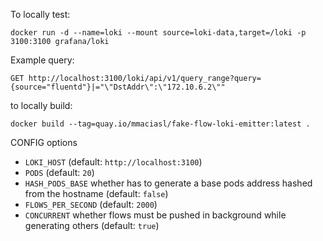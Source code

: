 


To locally test:

```
docker run -d --name=loki --mount source=loki-data,target=/loki -p 3100:3100 grafana/loki
```

Example query:

```
GET http://localhost:3100/loki/api/v1/query_range?query={source="fluentd"}|="\"DstAddr\":\"172.10.6.2\""
```

to locally build:

```
docker build --tag=quay.io/mmaciasl/fake-flow-loki-emitter:latest . 
```

CONFIG options

* `LOKI_HOST` (default: `http://localhost:3100`)
* `PODS` (default: `20`)
* `HASH_PODS_BASE` whether has to generate a base pods address hashed from the hostname (default: `false`)
* `FLOWS_PER_SECOND` (default: `2000`)
* `CONCURRENT` whether flows must be pushed in background while generating others (default: `true`)